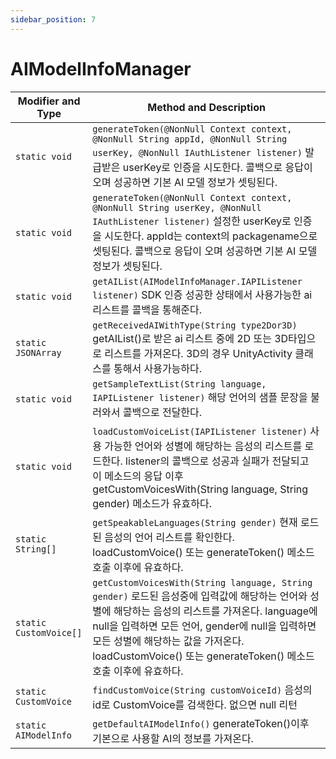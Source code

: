 ```yaml
---
sidebar_position: 7
---
```


# AIModelInfoManager

| Modifier and Type           | Method and Description                                       |
| --------------------------- | ------------------------------------------------------------ |
| `static void`               | `generateToken(@NonNull Context context, @NonNull String appId, @NonNull String userKey, @NonNull IAuthListener listener)`  발급받은 userKey로 인증을 시도한다. 콜백으로 응답이 오며 성공하면 기본 AI 모델 정보가 셋팅된다. |
| `static void`               | `generateToken(@NonNull Context context, @NonNull String userKey, @NonNull IAuthListener listener)` 설정한 userKey로 인증을 시도한다. appId는 context의 packagename으로 셋팅된다. 콜백으로 응답이 오며 성공하면 기본 AI 모델 정보가 셋팅된다. |
| `static void`               | `getAIList(AIModelInfoManager.IAPIListener listener)` SDK 인증 성공한 상태에서  사용가능한 ai 리스트를 콜백을 통해준다.  |
| `static JSONArray`          | `getReceivedAIWithType(String type2Dor3D)` getAIList()로 받은 ai 리스트 중에 2D 또는 3D타입으로 리스트를 가져온다. 3D의 경우 UnityActivity 클래스를 통해서 사용가능하다. |
| `static void`               | `getSampleTextList(String language, IAPIListener listener)` 해당 언어의 샘플 문장을 불러와서 콜백으로 전달한다.  |
| `static void`               | `loadCustomVoiceList(IAPIListener listener)` 사용 가능한 언어와 성별에 해당하는 음성의 리스트를 로드한다. listener의 콜백으로 성공과 실패가 전달되고 이 메소드의 응답 이후 getCustomVoicesWith(String language, String gender) 메소드가 유효하다.                            |
| `static String[]`           | `getSpeakableLanguages(String gender)` 현재 로드된 음성의 언어 리스트를 확인한다. loadCustomVoice() 또는 generateToken() 메소드 호출 이후에 유효하다. |
| `static CustomVoice[]`      | `getCustomVoicesWith(String language, String gender)` 로드된 음성중에 입력값에 해당하는 언어와 성별에 해당하는 음성의 리스트를 가져온다. language에 null을 입력하면 모든 언어, gender에 null을 입력하면 모든 성별에 해당하는 값을 가저온다. loadCustomVoice() 또는 generateToken() 메소드 호출 이후에 유효하다. |
| `static CustomVoice`        | `findCustomVoice(String customVoiceId)` 음성의 id로 CustomVoice를 검색한다. 없으면 null 리턴 |
| `static AIModelInfo`        | `getDefaultAIModelInfo()` generateToken()이후 기본으로 사용할 AI의 정보를 가져온다. |

